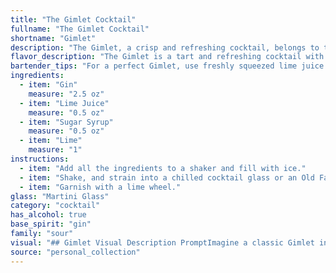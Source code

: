 ```yaml
---
title: "The Gimlet Cocktail"
fullname: "The Gimlet Cocktail"
shortname: "Gimlet"
description: "The Gimlet, a crisp and refreshing cocktail, belongs to the Sour family, characterized by the combination of spirit, citrus juice, and sweetener. Its origins trace back to the 19th century British Royal Navy, where it was used as a medicinal drink to combat scurvy. "
flavor_description: "The Gimlet is a tart and refreshing cocktail with a bright, citrusy punch. The gin provides a juniper-forward backbone, while the lime juice offers a sharp, tangy edge. The sugar syrup balances the acidity, creating a harmonious blend of sweet and sour. The subtle lime garnish adds a final touch of citrus aroma, elevating the overall experience. "
bartender_tips: "For a perfect Gimlet, use freshly squeezed lime juice for the brightest flavor.  A good quality gin is key, but don't over-muddle the lime.  A slight twist of lime zest adds a beautiful aroma.  If you're using simple syrup, make sure it's properly dissolved, and use a good bar spoon to stir the cocktail for proper dilution.  Enjoy! "
ingredients:
  - item: "Gin"
    measure: "2.5 oz"
  - item: "Lime Juice"
    measure: "0.5 oz"
  - item: "Sugar Syrup"
    measure: "0.5 oz"
  - item: "Lime"
    measure: "1"
instructions:
  - item: "Add all the ingredients to a shaker and fill with ice."
  - item: "Shake, and strain into a chilled cocktail glass or an Old Fashioned glass filled with fresh ice."
  - item: "Garnish with a lime wheel."
glass: "Martini Glass"
category: "cocktail"
has_alcohol: true
base_spirit: "gin"
family: "sour"
visual: "## Gimlet Visual Description PromptImagine a classic Gimlet in a chilled coupe glass. Describe the following:* **Appearance:**  Is the drink clear or slightly cloudy?  What is the color of the drink?  Are there any layers or gradients? * **Texture:** Is the drink smooth or does it have a slight viscosity? * **Garnish:**  How is the lime garnish presented? Is it a simple lime wedge, a wheel, a twist, or something more elaborate?  Does the garnish touch the drink or sit on the rim? * **Ice:** Is there ice in the glass? If so, what type of ice is it (cubes, crushed, etc.)? How much ice is present? * **Overall impression:** How does the appearance of the Gimlet make you feel? Does it seem refreshing, elegant, or perhaps even potent? Please provide a detailed description of the Gimlet's appearance, drawing on your knowledge of cocktails and their visual appeal. "
source: "personal_collection"
---
```


